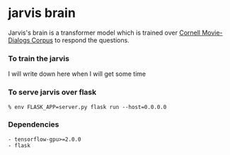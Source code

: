 # jarvis brain

Jarvis's brain is a transformer model which is trained over [Cornell Movie-Dialogs Corpus][dataset] to respond the questions.

[dataset]: https://www.cs.cornell.edu/~cristian/Cornell_Movie-Dialogs_Corpus.html
### To train the jarvis

I will write down here when I will get some time

### To serve jarvis over flask

    % env FLASK_APP=server.py flask run --host=0.0.0.0
    


### Dependencies

    - tensorflow-gpu>=2.0.0
    - flask

